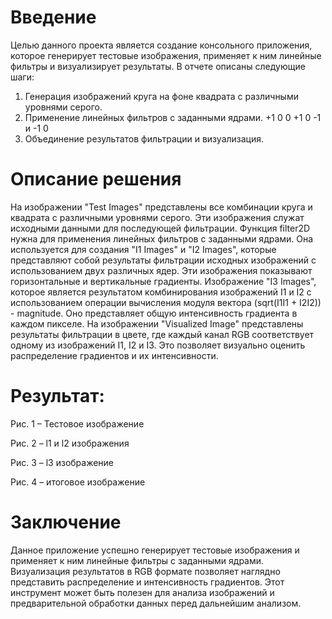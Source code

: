# Введение
Целью данного проекта является создание консольного приложения, которое генерирует тестовые изображения, применяет к ним линейные фильтры и визуализирует результаты. В отчете описаны следующие шаги:
1.	Генерация изображений круга на фоне квадрата с различными уровнями серого.
2.	Применение линейных фильтров с заданными ядрами.
+1 0      0 +1 
  0 -1 и  -1  0
3.	Объединение результатов фильтрации и визуализация.

# Описание решения
На изображении "Test Images" представлены все комбинации круга и квадрата с различными уровнями серого. Эти изображения служат исходными данными для последующей фильтрации.
Функция filter2D нужна для применения линейных фильтров с заданными ядрами. Она используется для создания "I1 Images" и "I2 Images", которые представляют собой результаты фильтрации исходных изображений с использованием двух различных ядер. Эти изображения показывают горизонтальные и вертикальные градиенты.
Изображение "I3 Images", которое является результатом комбинирования изображений I1 и I2 с использованием операции вычисления модуля вектора (sqrt(I1I1 + I2I2)) - magnitude. Оно представляет общую интенсивность градиента в каждом пикселе.
На изображении "Visualized Image" представлены результаты фильтрации в цвете, где каждый канал RGB соответствует одному из изображений I1, I2 и I3. Это позволяет визуально оценить распределение градиентов и их интенсивности.

# Результат:
 
Рис. 1 – Тестовое изображение
 
Рис. 2 – l1 и l2 изображения
 
Рис. 3 – l3 изображение
 
Рис. 4 – итоговое изображение



# Заключение
Данное приложение успешно генерирует тестовые изображения и применяет к ним линейные фильтры с заданными ядрами. Визуализация результатов в RGB формате позволяет наглядно представить распределение и интенсивность градиентов. Этот инструмент может быть полезен для анализа изображений и предварительной обработки данных перед дальнейшим анализом.

